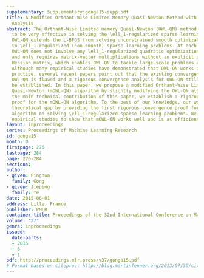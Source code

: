 ```yaml
---
supplementary: Supplementary:gonga15-supp.pdf
title: A Modified Orthant-Wise Limited Memory Quasi-Newton Method with Convergence
  Analysis
abstract: The Orthant-Wise Limited memory Quasi-Newton (OWL-QN) method has been demonstrated
  to be very effective in solving the \ell_1-regularized sparse learning problem.
  OWL-QN extends the L-BFGS from solving unconstrained smooth optimization problems
  to \ell_1-regularized (non-smooth) sparse learning problems. At each iteration,
  OWL-QN does not involve any \ell_1-regularized quadratic optimization subproblem
  and only requires matrix-vector multiplications without an explicit use of the (inverse)
  Hessian matrix, which enables OWL-QN to tackle large-scale problems efficiently.
  Although many empirical studies have demonstrated that OWL-QN works quite well in
  practice, several recent papers point out that the existing convergence proof of
  OWL-QN is flawed and a rigorous convergence analysis for OWL-QN still remains to
  be established. In this paper, we propose a modified Orthant-Wise Limited memory
  Quasi-Newton (mOWL-QN) algorithm by slightly modifying the OWL-QN algorithm. As
  the main technical contribution of this paper, we establish a rigorous convergence
  proof for the mOWL-QN algorithm. To the best of our knowledge, our work fills the
  theoretical gap by providing the first rigorous convergence proof for the OWL-QN-type
  algorithm on solving \ell_1-regularized sparse learning problems. We also provide
  empirical studies to show that mOWL-QN works well and is as efficient as OWL-QN.
layout: inproceedings
series: Proceedings of Machine Learning Research
id: gonga15
month: 0
firstpage: 276
lastpage: 284
page: 276-284
sections: 
author:
- given: Pinghua
  family: Gong
- given: Jieping
  family: Ye
date: 2015-06-01
address: Lille, France
publisher: PMLR
container-title: Proceedings of the 32nd International Conference on Machine Learning
volume: '37'
genre: inproceedings
issued:
  date-parts:
  - 2015
  - 6
  - 1
pdf: http://proceedings.mlr.press/v37/gonga15.pdf
# Format based on citeproc: http://blog.martinfenner.org/2013/07/30/citeproc-yaml-for-bibliographies/
---
```

